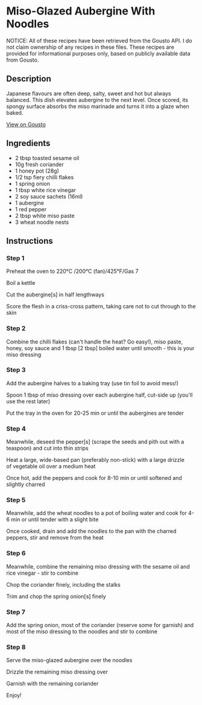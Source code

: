 # Miso-Glazed Aubergine With Noodles

NOTICE: All of these recipes have been retrieved from the Gousto API. I do not claim ownership of any recipes in these files. These recipes are provided for informational purposes only, based on publicly available data from Gousto.

## Description

Japanese flavours are often deep, salty, sweet and hot but always balanced. This dish elevates aubergine to the next level. Once scored, its spongy surface absorbs the miso marinade and turns it into a glaze when baked.

[View on Gousto](https://www.gousto.co.uk/recipes/cookbook/miso-glazed-aubergine-with-noodles)

## Ingredients

- 2 tbsp toasted sesame oil 
- 10g fresh coriander
- 1 honey pot (28g)
- 1/2 tsp fiery chilli flakes
- 1 spring onion
- 1 tbsp white rice vinegar 
- 2 soy sauce sachets (16ml)
- 1 aubergine 
- 1 red pepper
- 2 tbsp white miso paste
- 3 wheat noodle nests 

## Instructions


### Step 1

Preheat the oven to 220°C /200°C (fan)/425°F/Gas 7 


Boil a kettle


Cut the aubergine<span class="text-danger">[s]</span> in half lengthways 


Score the flesh in a criss-cross pattern, taking care not to cut through to the skin


### Step 2

Combine the chilli flakes (can't handle the heat? Go easy!), miso paste, honey, soy sauce and 1 tbsp <span class="text-danger">[2 tbsp]</span> boiled water until smooth - this is your miso dressing


### Step 3

Add the aubergine halves to a baking tray (use tin foil to avoid mess!)


Spoon 1 tbsp of miso dressing over each aubergine half, cut-side up (you'll use the rest later)


Put the tray in the oven for 20-25 min or until the aubergines are tender


### Step 4

Meanwhile, deseed the pepper<span class="text-danger">[s]</span> (scrape the seeds and pith out with a teaspoon) and cut into thin strips


Heat a large, wide-based pan (preferably non-stick) with a large drizzle of vegetable oil over a medium heat


Once hot, add the peppers and cook for 8-10 min or until softened and slightly charred


### Step 5

Meanwhile, add the wheat noodles to a pot of boiling water and cook for 4-6 min or until tender with a slight bite


Once cooked, drain and add the noodles to the pan with the charred peppers, stir and remove from the heat


### Step 6

Meanwhile, combine the remaining miso dressing with the sesame oil and rice vinegar - stir to combine


Chop the coriander finely, including the stalks 


Trim and chop the spring onion<span class="text-danger">[s]</span> finely


### Step 7

Add the spring onion, most of the coriander (reserve some for garnish) and most of the miso dressing to the noodles and stir to combine

### Step 8

Serve the miso-glazed aubergine over the noodles 


Drizzle the remaining miso dressing over 


Garnish with the remaining coriander 


Enjoy!

